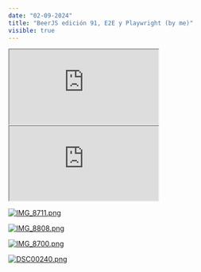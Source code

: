 ```yaml
---
date: "02-09-2024"
title: "BeerJS edición 91, E2E y Playwright (by me)"
visible: true
---
```

<iframe src="https://www.youtube.com/embed/ldPB6y0I2Z0" allowfullscreen></iframe>

<iframe src="https://www.youtube.com/embed/VSZc6vsm1xk" allowfullscreen></iframe>

<a href="/images/IMG_8711.png" target="_blank"><img src="/images/IMG_8711.png" alt="IMG_8711.png" /></a>

<a href="/images/IMG_8808.png" target="_blank"><img src="/images/IMG_8808.png" alt="IMG_8808.png" /></a>

<a href="/images/IMG_8700.png" target="_blank"><img src="/images/IMG_8700.png" alt="IMG_8700.png" /></a>

<a href="/images/DSC00240.png" target="_blank"><img src="/images/DSC00240.png" alt="DSC00240.png" /></a>
